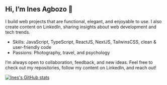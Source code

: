 ## Hi, I’m Ines Agbozo 👋



I build web projects that are functional, elegant, and enjoyable to use. I also create content on LinkedIn, sharing insights about web development and tech trends.

- Skills: JavaScript, TypeScript, ReactJS, NextJS, TailwinsCSS, clean & user-friendly code
- Passions: Photography, travel, and psychology

I’m always open to collaboration, feedback, and new ideas. Feel free to check out my repositories, follow my content on LinkedIn, and reach out!

[![Ines's GitHub stats](https://github-readme-stats.vercel.app/api?username=ines-abike)](https://github.com/anuraghazra/github-readme-stats)
